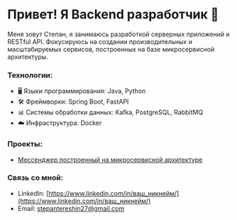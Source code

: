 # Привет! Я Backend разработчик 👋

Меня зовут Степан, я занимаюсь разработкой серверных приложений и RESTful API. Фокусируюсь на создании производительных и масштабируемых сервисов, построенных на базе микросервисной архитектуры.

### Технологии:
- 🖥️ Языки программирования: Java, Python
- 🛠️ Фреймворки: Spring Boot, FastAPI
- 📊 Системы обработки данных: Kafka, PostgreSQL, RabbitMQ
- ☁️ Инфраструктура: Docker

### Проекты:
- [Мессенджер построенный на микросервисной архитектуре](https://github.com/steparrik/Microservice-Messenger)


### Связь со мной:
- LinkedIn: [https://www.linkedin.com/in/ваш_никнейм/](https://www.linkedin.com/in/ваш_никнейм/)
- Email: [stepantereshin27@gmail.com](mailto:stepantereshin27@gmail.com)

